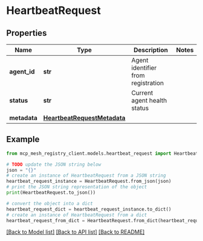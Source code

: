 # HeartbeatRequest


## Properties

Name | Type | Description | Notes
------------ | ------------- | ------------- | -------------
**agent_id** | **str** | Agent identifier from registration | 
**status** | **str** | Current agent health status | 
**metadata** | [**HeartbeatRequestMetadata**](HeartbeatRequestMetadata.md) |  | 

## Example

```python
from mcp_mesh_registry_client.models.heartbeat_request import HeartbeatRequest

# TODO update the JSON string below
json = "{}"
# create an instance of HeartbeatRequest from a JSON string
heartbeat_request_instance = HeartbeatRequest.from_json(json)
# print the JSON string representation of the object
print(HeartbeatRequest.to_json())

# convert the object into a dict
heartbeat_request_dict = heartbeat_request_instance.to_dict()
# create an instance of HeartbeatRequest from a dict
heartbeat_request_from_dict = HeartbeatRequest.from_dict(heartbeat_request_dict)
```
[[Back to Model list]](../README.md#documentation-for-models) [[Back to API list]](../README.md#documentation-for-api-endpoints) [[Back to README]](../README.md)


